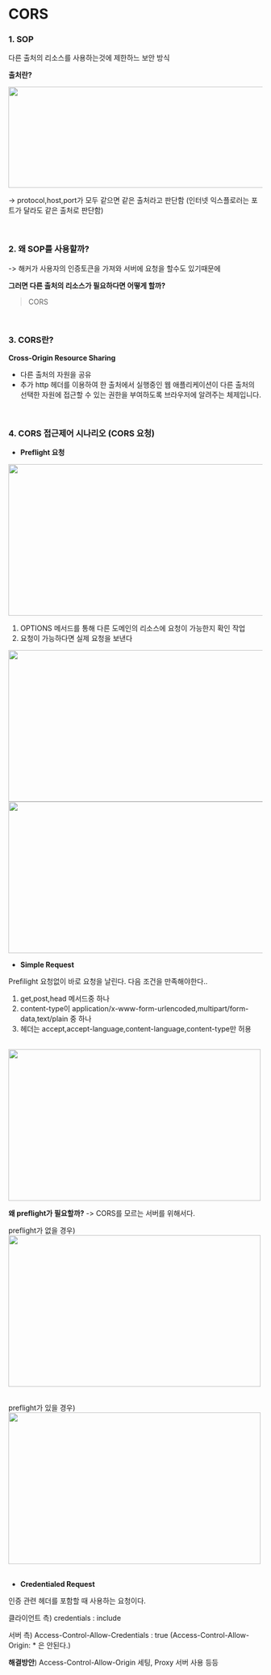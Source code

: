 # CORS

### 1. SOP 

다른 출처의 리소스를 사용하는것에 제한하느 보안 방식

**출처란?**  

<img src="https://user-images.githubusercontent.com/62633444/133958266-d4899a81-89b0-4040-a264-1c8c3b50608c.PNG" width="700" height="200"/>

-> protocol,host,port가 모두 같으면 같은 출처라고 판단함 (인터넷 익스플로러는 포트가 달라도 같은 출처로 판단함)

<br/>

### 2. 왜 SOP를 사용할까?

-> 해커가 사용자의 인증토큰을 가져와 서버에 요청을 할수도 있기때문에

**그러면 다른 출처의 리소스가 필요하다면 어떻게 할까?**

> CORS


<br/>

### 3. CORS란?


**Cross-Origin Resource Sharing**
- 다른 출처의 자원을 공유
- 추가 http 헤더를 이용하여 한 출처에서 실행중인 웹 애플리케이션이 다른 출처의 선택한 자원에 접근할 수 있는 권한을 부여하도록 브라우저에 알려주는 체제입니다.

<br/>

### 4. CORS 접근제어 시나리오 (CORS 요청)

- **Preflight 요청**

<img src="https://user-images.githubusercontent.com/62633444/133958884-1b48a8bf-6af5-48e6-90d7-0ac6815bad70.jpeg" width="700" height="300"/>
<br/>

1. OPTIONS 메서드를 통해 다른 도메인의 리소스에 요청이 가능한지 확인 작업
2. 요청이 가능하다면 실제 요청을 보낸다


<img src="https://user-images.githubusercontent.com/62633444/133958985-fa8c2b4f-7e62-4678-87c4-fbe2c87cc08b.jpeg" width="600" height="300"/>
<img src="https://user-images.githubusercontent.com/62633444/133959192-12a3da61-ea96-4669-81fe-d50de9f30d66.jpeg" width="600" height="300"/>
<br/>

- **Simple Request**

Prefilight 요청없이 바로 요청을 날린다.
다음 조건을 만족해야한다..
1. get,post,head 메서드중 하나
2. content-type이 application/x-www-form-urlencoded,multipart/form-data,text/plain 중 하나
3. 헤더는 accept,accept-language,content-language,content-type만 허용

<br/>
<img src="https://user-images.githubusercontent.com/62633444/133959500-3ac033ab-1053-478b-ac5c-7981a0b763d6.jpeg" width="500" height="300"/>
<br/>

**왜 preflight가 필요할까?**
-> CORS를 모르는 서버를 위해서다.

preflight가 없을 경우) 
<br/>
<img src="https://user-images.githubusercontent.com/62633444/133959804-5368e959-e24a-45c9-a5ee-34c45c07d9ab.jpeg" width="500" height="300"/>
<br/><br/>

preflight가 있을 경우)
<br/>
<img src="https://user-images.githubusercontent.com/62633444/133959950-f8a37431-920e-4b21-ad15-ca14f6e3604e.jpeg" width="500" height="300"/>
<br/><br/>


- **Credentialed Request**

인증 관련 헤더를 포함할 때 사용하는 요청이다.  

클라이언트 측)
credentials : include

서버 측)
Access-Control-Allow-Credentials : true
(Access-Control-Allow-Origin: * 은 안된다.)

**해결방안**)
Access-Control-Allow-Origin 세팅, Proxy 서버 사용 등등


